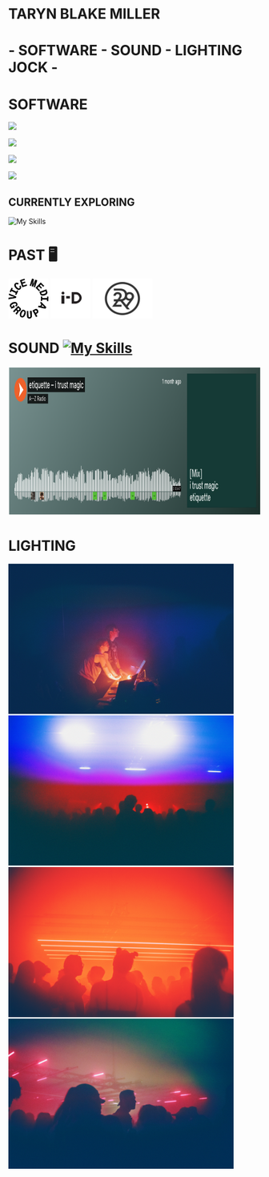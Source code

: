 # TARYN BLAKE MILLER

# - SOFTWARE - SOUND - LIGHTING JOCK -



# SOFTWARE


![](https://skillicons.dev/icons?i=react,ts,js,html,css,sass)

![](https://skillicons.dev/icons?i=express,nodejs,graphql,mysql,firebase)

![](https://skillicons.dev/icons?i=jest,vercel,heroku,docker,netlify)

![](https://skillicons.dev/icons?i=postman,postgres,git,github,figma)

## CURRENTLY EXPLORING

![My Skills](https://skillicons.dev/icons?i=flutter,dart,) 

# PAST 🖥 
[<img src="https://github.com/tarynblakemiller/tarynblakemiller/blob/master/download.png" alt="vice" height ="80" width="80" />](https://www.vicemediagroup.com/)    [<img src="https://github.com/tarynblakemiller/tarynblakemiller/blob/master/i-dvice.jpeg" alt="i-d" height ="80" width="80" />](https://i-d.co/)  [<img src="https://github.com/tarynblakemiller/tarynblakemiller/blob/master/Color-Refinery29-Logo.jpg" alt="refinery" height ="80" width="120" />](https://www.refinery29.com/en-us)





# SOUND [![My Skills](https://skillicons.dev/icons?i=ableton)](https://skillicons.dev)


[<img src="https://github.com/tarynblakemiller/tarynblakemiller/blob/master/soundcloud_mix.png" height="300" width="2482" />](https://soundcloud.com/a2zradio/etiquette-i-trust-magic)


# LIGHTING

<img src="https://github.com/tarynblakemiller/tarynblakemiller/blob/master/IMG_7937.JPG" height="300" width="450" /><img src="https://github.com/tarynblakemiller/tarynblakemiller/blob/master/sustain1.jpeg" height="300" width="450" /><img src="https://github.com/tarynblakemiller/tarynblakemiller/blob/master/sustain2.jpeg" height="300" width="450" /><img src="https://github.com/tarynblakemiller/tarynblakemiller/blob/master/IMG_7939.JPG" height="300" width="450" />

